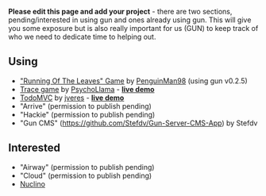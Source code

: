 **Please edit this page and add your project** - there are two sections, pending/interested in using gun and ones already using gun. This will give you some exposure but is also really important for us (GUN) to keep track of who we need to dedicate time to helping out.

## Using

  - ["Running Of The Leaves" Game](https://github.com/penguinman98/rotl) by [PenguinMan98](https://github.com/PenguinMan98) (using gun v0.2.5)
  - [Trace game](https://github.com/PsychoLlama/Trace) by [PsychoLlama](https://github.com/PsychoLlama) - **[live demo](http://trace.gundb.io)**
  - [TodoMVC](https://github.com/jveres/todomvc) by [jveres](https://github.com/jveres) - **[live demo](http://todos.loqali.com/)**
  - "Arrive" (permission to publish pending)
  - "Hackie" (permission to publish pending)
  - "Gun CMS" (https://github.com/Stefdv/Gun-Server-CMS-App) by Stefdv

## Interested

  - "Airway" (permission to publish pending)
  - "Cloud" (permission to publish pending)
  - [Nuclino](https://nuclino.com)